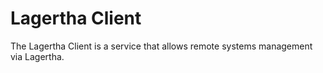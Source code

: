 # Lagertha Client
The Lagertha Client is a service that allows remote systems management via Lagertha.